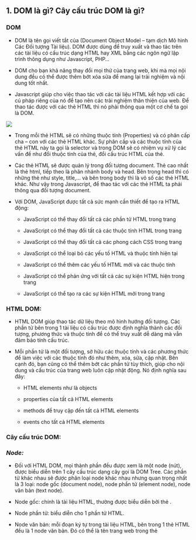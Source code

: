 ﻿
## 1.  DOM là gì? Cây cấu trúc DOM là gì?
    
### DOM
-   DOM là tên gọi viết tắt của (Document Object Model – tạm dịch Mô hình Các Đối tượng Tài liệu). DOM được dùng để truy xuất và thao tác trên các tài liệu có cấu trúc dạng HTML hay XML bằng các ngôn ngữ lập trình thông dụng như Javascript, PHP…    
-   DOM cho bạn khả năng thay đổi mọi thứ của trang web, khi mà mọi nội dung đều có thể được thêm bớt xóa sửa để mang lại trải nghiệm và nội dung tốt nhất.
    
-   Javascript giúp cho việc thao tác với các tài liệu HTML kết hợp với các cú pháp riêng của nó để tạo nên các trải nghiệm thân thiện của web. Để thao tác được với các thẻ HTML thì nó phải thông qua một cơ chế ta gọi là DOM.
    

![](https://lh6.googleusercontent.com/aRDdyV5qGAvqSeP3sHaHpKIkw582OSstOu0kz5KmpSnh-UYmB5kVXkBqsEzKS1UAQAIIwa3cCLLZqATUa8JBSkoX2p2gcbC652EMn6azmjXnG8mTFx8h4_ElxEBab9CpPkFp6Mvngj9ikIgnj2sJDw)

-   Trong mỗi thẻ HTML sẽ có những thuộc tính (Properties) và có phân cấp cha – con với các thẻ HTML khác. Sự phân cấp và các thuộc tính của thẻ HTML này ta gọi là selector và trong DOM sẽ có nhiệm vụ xử lý các vấn đề như đổi thuộc tính của thẻ, đổi cấu trúc HTML của thẻ.
    
-   Các thẻ HTML sẽ được quản lý trong đối tượng document. Thẻ cao nhất là thẻ html, tiếp theo là phân nhánh body và head. Bên trong head thì có những thẻ như style, title,… và bên trong body thì là vô số các thẻ HTML khác. Như vậy trong Javascript, để thao tác với các thẻ HTML ta phải thông qua đối tượng document.
    
-   Với DOM, JavaScript được tất cả sức mạnh cần thiết để tạo ra HTML động:
    

	-   JavaScript có thể thay đổi tất cả các phần tử HTML trong trang
	    
	-   JavaScript có thể thay đổi tất cả các thuộc tính HTML trong trang
	    
	-   JavaScript có thể thay đổi tất cả các phong cách CSS trong trang
	    
	-   JavaScript có thể loại bỏ các yếu tố HTML và thuộc tính hiện tại
	    
	-   JavaScript có thể thêm các yếu tố HTML mới và các thuộc tính
	    
	-   JavaScript có thể phản ứng với tất cả các sự kiện HTML hiện trong trang
	    
	-   JavaScript có thể tạo ra các sự kiện HTML mới trong trang
    

### HTML DOM:
    

-   HTML DOM giúp thao tác dữ liệu theo mô hình hướng đối tượng. Các phần tử bên trong 1 tài liệu có cấu trúc được định nghĩa thành các đối tượng, phương thức và thuộc tính để có thể truy xuất dễ dàng mà vẫn đảm bảo tính cấu trúc.
    
-   Mỗi phần tử là một đối tượng, sở hữu các thuộc tính và các phương thức để làm việc với các thuộc tính đó như thêm, xóa, sửa, cập nhật. Bên cạnh đó, bạn cũng có thể thêm bớt các phần tử tùy thích, giúp cho nội dung và cấu trúc của trang web luôn cập nhật động. Nó định nghĩa sau đây:
    

	-   HTML elements như là objects	    
	-   properties của tất cả HTML elements	    
	-   methods để truy cập đến tất cả HTML elements
	    
	-   events cho tất cả HTML elements
    

### Cây cấu trúc DOM:
    

### *Node:*

-   Đối với HTML DOM, mọi thành phần đều được xem là một node (nút), được biểu diễn trên 1 cây cấu trúc dạng cây gọi là DOM Tree. Các phần tử khác nhau sẽ được phân loại node khác nhau nhưng quan trọng nhất là 3 loại: node gốc (document node), node phần tử (element node), node văn bản (text node).
    

-   Node gốc: chính là tài liệu HTML, thường được biểu diễn bởi thẻ <html>.
    
-   Node phần tử: biểu diễn cho 1 phần tử HTML.
    
-   Node văn bản: mỗi đoạn ký tự trong tài liệu HTML, bên trong 1 thẻ HTML đều là 1 node văn bản. Đó có thể là tên trang web trong thẻ <title>, tên đề mục trong thẻ <h1>, hay một đoạn văn trong thẻ <p>.
    
-   Ngoài ra còn có node thuộc tính (attribute node) và node chú thích (comment node).
    

![](https://lh5.googleusercontent.com/P2CzrExnwVsVD3lLXW2HTdaUGlHxmV4PI0mvUUlCj9tLrXDKNqxvGji_VMx46M6yDJ8RSzKNj0i08Pzx0k0UQVGfPrZi9YoRobIk4ffDETdXjYzssKiOUTyfLX-nOPbH3UFiecfhyoGXrV-Ubadpx20)

***Quan hệ giữa các node:***

-   Node gốc (document) luôn là node đầu tiên.
    
-   Tất cả các node không phải là node gốc đều chỉ có 1 node cha (parent).
    
-   Một node có thể có một hoặc nhiều con, nhưng cũng có thể không có con nào.
    
-   Những node có cùng node cha được gọi là các node anh em (siblings).
    
-   Trong các node anh em, node đầu tiên được gọi là con cả (firstChild) và node cuối cùng là con út (lastChild).
    

![](https://lh4.googleusercontent.com/rKko18F0_IzQsFaRkWFfKgs92yhQWrIthJ2W-3M7dgJP0hiMDfk4jy6uEjjxYxGeYo7Idt0V9kIGjuFnn7dP21RVV42DuZw3oaApqSF-HthREwhaMH5ZMAKUYx4t99TL41JHYkLIGLowfc3NkjLSsH4)

## 2.  Các loại DOM trong JS, cái nào thường hay dùng?
    

Javascript cung cấp cho chúng ta nhiều loại DOM để xử lý HTML và CSS dễ dàng hơn.

-   DOM document: lưu trữ toàn bộ các thành phần trong documents của website.
    
-   DOM element: truy xuất tới thẻ HTML nào đó thông qua các thuộc tính như tên class, id, name của thẻ HTML.
    
-   DOM HTML: thay đổi giá trị nội dung và giá trị thuộc tính của các thẻ HTML.
    
-   DOM CSS: thay đổi các định dạng CSS của thẻ HTML.
    
-   DOM Event: gán các sự kiện như onclick(), onload() vào các thẻ HTML.
    
-   DOM Listener: lắng nghe các sự kiện tác động lên thẻ HTML.
    
-   DOM Navigation dùng để quản lý, thao tác với các thẻ HTML, thể hiện mối quan hệ cha – con của các thẻ HTML
    
-   DOM Node, Nodelist: thao tác với HTML thông qua đối tượng (Object).
    

### Thao tác với DOM

Mọi nội dung đều có thể được cập nhật động thông qua các thuộc tính và phương thức của DOM. Từ thay đổi định dạng chữ, nội dung chữ đến thay đổi cấu trúc các node và cả thêm node mới. Bạn cần hiểu rõ cách thao tác DOM và ý nghĩa của từng thuộc tính, phương thức.

#### Thuộc tính:

-   id: Định danh – là duy nhất cho mỗi phần tử nên thường được dùng để truy xuất DOM trực tiếp và nhanh chóng.
    
-   className: Tên lớp – Cũng dùng để truy xuất trực tiếp như id, nhưng 1 className có thể dùng cho nhiều phần tử.
    
-   tagName: Tên thẻ HTML.
    
-   innerHTML: Trả về mã HTML bên trong phần tử hiện tại. Đoạn mã HTML này là chuỗi kí tự chứa tất cả phần tử bên trong, bao gồm các node phần tử và node văn bản.
    
-   outerHTML: Trả về mã HTML của phần tử hiện tại. Nói cách khác, outerHTML = tagName + innerHTML.
    
-   textContent: Trả về 1 chuỗi kí tự chứa nội dung của tất cả node văn bản bên trong phần tử hiện tại.
    
-   attributes: Tập các thuộc tính như id, name, class, href, title…
    
-   style: Tập các định dạng của phần tử hiện tại
    
-   value: Lấy giá trị của thành phần được chọn thành một biến.
    

#### Phương thức:

-   getElementById(id): Tham chiếu đến 1 node duy nhất có thuộc tính id giống với id cần tìm.
    
-   getElementsByTagName(tagname): Tham chiếu đến tất cả các node có thuộc tính tagName giống với tên thẻ cần tìm, hay hiểu đơn giản hơn là tìm tất cả các phần tử DOM mang thẻ HTML cùng loại. Nếu muốn truy xuất đến toàn bộ thẻ trong tài liệu HTML thì hãy sử dụng document.getElementsByTagName('*').
    
-   getElementsByName(name): Tham chiếu đến tất cả các node có thuộc tính name cần tìm.
    
-   getAttribute(attributeName): Lấy giá trị của thuộc tính.
    
-   setAttribute(attributeName, value): Sửa giá trị của thuộc tính.
    
-   appendChild(node): Thêm 1 node con vào node hiện tại.
    
-   removeChild(node): Xóa 1 node con khỏi node hiện tại.
    

Mặt khác, các phần tử DOM đều là các node trên cây cấu trúc DOM. Chúng sở hữu thêm các thuộc tính quan hệ để biểu diễn sự phụ thuộc giữa các node với nhau. Nhờ các thuộc tính quan hệ này, chúng ta có thể truy xuất DOM gián tiếp dựa trên quan hệ và vị trí của các phần tử:

#### Thuộc tính quan hệ:

-  parentNode: node cha
    
-  childNodes: Các node con
    
-  firstChild: node con đầu tiên
    
-  lastChild: node con cuối cùng
    
-  nextSibling: node anh em liền kề sau
    
-  previousSibling: node anh em liền kề trước
    

### Thao tác với DOM (properties, methods):

***Truy xuất các phần tử trong mô hình DOM:***

Chúng ta có thể truy xuất mọi phần tử html bằng cách sử dụng các phương thức :

-   document.getElementById('id_cần_tìm')
    
-   document.getElementsByTagName('div')
    
-   document.getElementsByName('tên_cần_tìm')
    
-   document.getElementsByClass()
    
-   document.querySelector('#id p.class'): truy xuất đến vùng chọn và trả về kết quả tham chiếu đầu tiên.
    
-   document.querySelectorAll('#id p[class^=test]'): tương tự querySelector nhưng trả về mảng các tham chiếu.
    
-   document.getElementsByName('class1 class2'): tham chiếu đến tất cả các nút có thuộc tính className chứa tất cả các tên lớp cần tìm.
    

>***Chú ý:***
>-   Truy xuất bằng `document.getElementById()` giá trị trả về chính là phần tử có id đó.    
>-   Truy xuất bằng `document.getElementsByTagName()` hoặc `document.getElementsByClass()` giá trị trả về sẽ là một mảng, vậy nên ta cần truy xuất phần tử của mảng để xác định được phần tử mong muốn.
